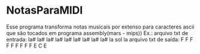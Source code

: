 # NotasParaMIDI
Esse programa transforma notas musicais por extenso para caracteres ascii que são tocados em programa assembly(mars - mips))
Ex.: arquivo txt de entrada:  la# la# la# la# la# la# la# la# la# la sol la 
arquivo txt de saída:   F   F   F   F   F   F   F   F   F   E   C   E
